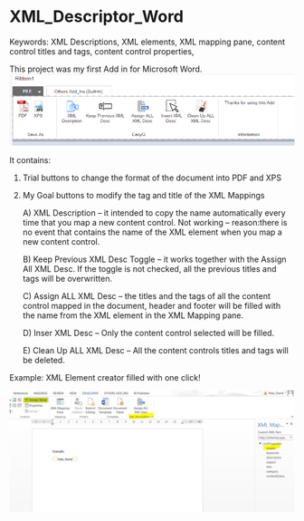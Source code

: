 # XML_Descriptor_Word
Keywords: XML Descriptions, XML elements, XML mapping pane, content control titles and tags, content control properties, 

This project was my first Add in for Microsoft Word. 
![1_Ribbon](https://github.com/davidvela/XML_Descriptor_Word/blob/master/1_Ribbon.png)

It contains: 

1.	Trial buttons to change the format of the document into PDF and XPS
2.	My Goal buttons to modify the tag and title of the XML Mappings 
 
    A) XML Description – it intended to copy the name automatically every time that you map a new content control. Not working – reason:there is no event that contains the name of the XML element when you map a new content control. 

    B)  Keep Previous XML Desc Toggle – it works together with the Assign All XML Desc. If the toggle is not checked, all the previous titles and tags will be overwritten.
    
    C) Assign ALL XML Desc – the titles and the tags of all the content control mapped in the document, header and footer will be filled with the name from the XML element in the XML Mapping pane.
    
    D) Inser XML Desc – Only the content control selected will be filled.
    
    E) Clean Up ALL XML Desc – All the content controls titles and tags will be deleted.
    
Example: XML Element creator filled with one click!

![1_Example](https://github.com/davidvela/XML_Descriptor_Word/blob/master/2_example.png)





 
